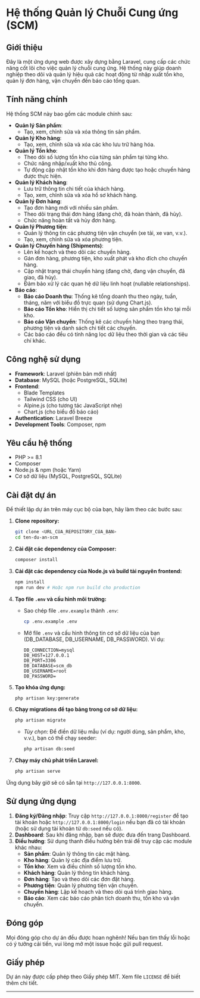 # Hệ thống Quản lý Chuỗi Cung ứng (SCM)

## Giới thiệu

Đây là một ứng dụng web được xây dựng bằng Laravel, cung cấp các chức năng cốt lõi cho việc quản lý chuỗi cung ứng. Hệ thống này giúp doanh nghiệp theo dõi và quản lý hiệu quả các hoạt động từ nhập xuất tồn kho, quản lý đơn hàng, vận chuyển đến báo cáo tổng quan.

## Tính năng chính

Hệ thống SCM này bao gồm các module chính sau:

* **Quản lý Sản phẩm**:
    * Tạo, xem, chỉnh sửa và xóa thông tin sản phẩm.
* **Quản lý Kho hàng**:
    * Tạo, xem, chỉnh sửa và xóa các kho lưu trữ hàng hóa.
* **Quản lý Tồn kho**:
    * Theo dõi số lượng tồn kho của từng sản phẩm tại từng kho.
    * Chức năng nhập/xuất kho thủ công.
    * Tự động cập nhật tồn kho khi đơn hàng được tạo hoặc chuyến hàng được thực hiện.
* **Quản lý Khách hàng**:
    * Lưu trữ thông tin chi tiết của khách hàng.
    * Tạo, xem, chỉnh sửa và xóa hồ sơ khách hàng.
* **Quản lý Đơn hàng**:
    * Tạo đơn hàng mới với nhiều sản phẩm.
    * Theo dõi trạng thái đơn hàng (đang chờ, đã hoàn thành, đã hủy).
    * Chức năng hoàn tất và hủy đơn hàng.
* **Quản lý Phương tiện**:
    * Quản lý thông tin các phương tiện vận chuyển (xe tải, xe van, v.v.).
    * Tạo, xem, chỉnh sửa và xóa phương tiện.
* **Quản lý Chuyến hàng (Shipments)**:
    * Lên kế hoạch và theo dõi các chuyến hàng.
    * Gán đơn hàng, phương tiện, kho xuất phát và kho đích cho chuyến hàng.
    * Cập nhật trạng thái chuyến hàng (đang chờ, đang vận chuyển, đã giao, đã hủy).
    * Đảm bảo xử lý các quan hệ dữ liệu linh hoạt (nullable relationships).
* **Báo cáo**:
    * **Báo cáo Doanh thu**: Thống kê tổng doanh thu theo ngày, tuần, tháng, năm với biểu đồ trực quan (sử dụng Chart.js).
    * **Báo cáo Tồn kho**: Hiển thị chi tiết số lượng sản phẩm tồn kho tại mỗi kho.
    * **Báo cáo Vận chuyển**: Thống kê các chuyến hàng theo trạng thái, phương tiện và danh sách chi tiết các chuyến.
    * Các báo cáo đều có tính năng lọc dữ liệu theo thời gian và các tiêu chí khác.

## Công nghệ sử dụng

* **Framework**: Laravel (phiên bản mới nhất)
* **Database**: MySQL (hoặc PostgreSQL, SQLite)
* **Frontend**:
    * Blade Templates
    * Tailwind CSS (cho UI)
    * Alpine.js (cho tương tác JavaScript nhẹ)
    * Chart.js (cho biểu đồ báo cáo)
* **Authentication**: Laravel Breeze
* **Development Tools**: Composer, npm

## Yêu cầu hệ thống

* PHP >= 8.1
* Composer
* Node.js & npm (hoặc Yarn)
* Cơ sở dữ liệu (MySQL, PostgreSQL, SQLite)

## Cài đặt dự án

Để thiết lập dự án trên máy cục bộ của bạn, hãy làm theo các bước sau:

1.  **Clone repository:**
    ```bash
    git clone <URL_CỦA_REPOSITORY_CỦA_BẠN>
    cd ten-du-an-scm
    ```

2.  **Cài đặt các dependency của Composer:**
    ```bash
    composer install
    ```

3.  **Cài đặt các dependency của Node.js và build tài nguyên frontend:**
    ```bash
    npm install
    npm run dev # Hoặc npm run build cho production
    ```

4.  **Tạo file `.env` và cấu hình môi trường:**
    * Sao chép file `.env.example` thành `.env`:
        ```bash
        cp .env.example .env
        ```
    * Mở file `.env` và cấu hình thông tin cơ sở dữ liệu của bạn (DB_DATABASE, DB_USERNAME, DB_PASSWORD). Ví dụ:
        ```env
        DB_CONNECTION=mysql
        DB_HOST=127.0.0.1
        DB_PORT=3306
        DB_DATABASE=scm_db
        DB_USERNAME=root
        DB_PASSWORD=
        ```

5.  **Tạo khóa ứng dụng:**
    ```bash
    php artisan key:generate
    ```

6.  **Chạy migrations để tạo bảng trong cơ sở dữ liệu:**
    ```bash
    php artisan migrate
    ```
    * *Tùy chọn*: Để điền dữ liệu mẫu (ví dụ: người dùng, sản phẩm, kho, v.v.), bạn có thể chạy seeder:
        ```bash
        php artisan db:seed
        ```

7.  **Chạy máy chủ phát triển Laravel:**
    ```bash
    php artisan serve
    ```

Ứng dụng bây giờ sẽ có sẵn tại `http://127.0.0.1:8000`.

## Sử dụng ứng dụng

1.  **Đăng ký/Đăng nhập**: Truy cập `http://127.0.0.1:8000/register` để tạo tài khoản hoặc `http://127.0.0.1:8000/login` nếu bạn đã có tài khoản (hoặc sử dụng tài khoản từ `db:seed` nếu có).
2.  **Dashboard**: Sau khi đăng nhập, bạn sẽ được đưa đến trang Dashboard.
3.  **Điều hướng**: Sử dụng thanh điều hướng bên trái để truy cập các module khác nhau:
    * **Sản phẩm**: Quản lý thông tin các mặt hàng.
    * **Kho hàng**: Quản lý các địa điểm lưu trữ.
    * **Tồn kho**: Xem và điều chỉnh số lượng tồn kho.
    * **Khách hàng**: Quản lý thông tin khách hàng.
    * **Đơn hàng**: Tạo và theo dõi các đơn đặt hàng.
    * **Phương tiện**: Quản lý phương tiện vận chuyển.
    * **Chuyến hàng**: Lập kế hoạch và theo dõi quá trình giao hàng.
    * **Báo cáo**: Xem các báo cáo phân tích doanh thu, tồn kho và vận chuyển.

## Đóng góp

Mọi đóng góp cho dự án đều được hoan nghênh! Nếu bạn tìm thấy lỗi hoặc có ý tưởng cải tiến, vui lòng mở một issue hoặc gửi pull request.

## Giấy phép

Dự án này được cấp phép theo Giấy phép MIT. Xem file `LICENSE` để biết thêm chi tiết.

---